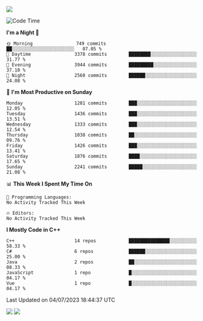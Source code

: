 ![](https://komarev.com/ghpvc/?username=lilpidgey&color=red)
<!--START_SECTION:waka-->
![Code Time](http://img.shields.io/badge/Code%20Time-1%2C491%20hrs%2018%20mins-blue)

**I'm a Night 🦉** 

```text
🌞 Morning                749 commits         ██░░░░░░░░░░░░░░░░░░░░░░░   07.05 % 
🌆 Daytime                3378 commits        ████████░░░░░░░░░░░░░░░░░   31.77 % 
🌃 Evening                3944 commits        █████████░░░░░░░░░░░░░░░░   37.10 % 
🌙 Night                  2560 commits        ██████░░░░░░░░░░░░░░░░░░░   24.08 % 
```
📅 **I'm Most Productive on Sunday** 

```text
Monday                   1281 commits        ███░░░░░░░░░░░░░░░░░░░░░░   12.05 % 
Tuesday                  1436 commits        ███░░░░░░░░░░░░░░░░░░░░░░   13.51 % 
Wednesday                1333 commits        ███░░░░░░░░░░░░░░░░░░░░░░   12.54 % 
Thursday                 1038 commits        ██░░░░░░░░░░░░░░░░░░░░░░░   09.76 % 
Friday                   1426 commits        ███░░░░░░░░░░░░░░░░░░░░░░   13.41 % 
Saturday                 1876 commits        ████░░░░░░░░░░░░░░░░░░░░░   17.65 % 
Sunday                   2241 commits        █████░░░░░░░░░░░░░░░░░░░░   21.08 % 
```


📊 **This Week I Spent My Time On** 

```text
💬 Programming Languages: 
No Activity Tracked This Week

🔥 Editors: 
No Activity Tracked This Week
```

**I Mostly Code in C++** 

```text
C++                      14 repos            ███████████████░░░░░░░░░░   58.33 % 
C#                       6 repos             ██████░░░░░░░░░░░░░░░░░░░   25.00 % 
Java                     2 repos             ██░░░░░░░░░░░░░░░░░░░░░░░   08.33 % 
JavaScript               1 repo              █░░░░░░░░░░░░░░░░░░░░░░░░   04.17 % 
Vue                      1 repo              █░░░░░░░░░░░░░░░░░░░░░░░░   04.17 % 
```




 Last Updated on 04/07/2023 18:44:37 UTC
<!--END_SECTION:waka-->
![](https://hit.yhype.me/github/profile?user_id=42968544)
![](https://komarev.com/ghpvc/?lilpidgey)

